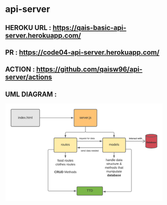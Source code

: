 # api-server

## HEROKU URL : https://qais-basic-api-server.herokuapp.com/
## PR : https://code04-api-server.herokuapp.com/
## ACTION : https://github.com/qaisw96/api-server/actions


## UML DIAGRAM : 

![UML D](./assets/images/lab04.png)
